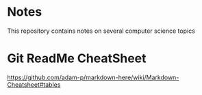 # Notes
This repository contains notes on several computer science topics
# Git ReadMe CheatSheet
https://github.com/adam-p/markdown-here/wiki/Markdown-Cheatsheet#tables